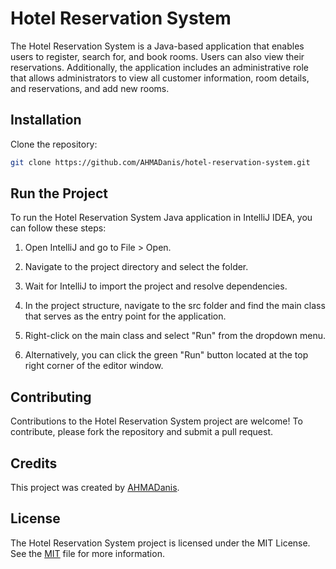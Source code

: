 # Hotel Reservation System

The Hotel Reservation System is a Java-based application that enables users to register, search for, and book rooms. Users can also view their reservations. Additionally, the application includes an administrative role that allows administrators to view all customer information, room details, and reservations, and add new rooms.

## Installation

Clone the repository: 

```bash
git clone https://github.com/AHMADanis/hotel-reservation-system.git
```


## Run the Project

To run the Hotel Reservation System Java application in IntelliJ IDEA, you can follow these steps:


1. Open IntelliJ and go to File > Open.

2. Navigate to the project directory and select the folder.

3.  Wait for IntelliJ to import the project and resolve dependencies.

4.  In the project structure, navigate to the src folder and find the main class that serves as the entry point for the application.

5.  Right-click on the main class and select "Run" from the dropdown menu.

6.  Alternatively, you can click the green "Run" button located at the top right corner of the editor window.


## Contributing

Contributions to the Hotel Reservation System project are welcome! To contribute, please fork the repository and submit a pull request.

## Credits

This project was created by [AHMADanis](https://github.com/AHMADanis).

## License
The Hotel Reservation System project is licensed under the MIT License. See the 
[MIT](https://choosealicense.com/licenses/mit/) file for more information.

